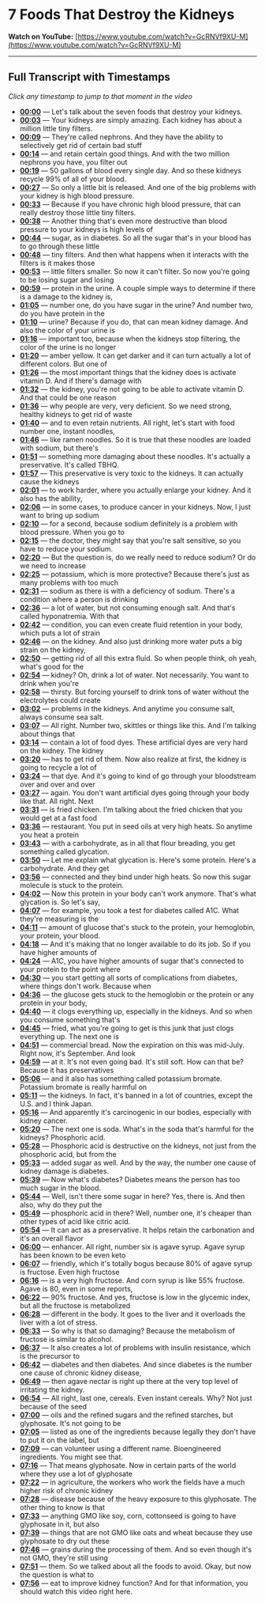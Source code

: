 # 7 Foods That Destroy the Kidneys

**Watch on YouTube:** [https://www.youtube.com/watch?v=GcRNVf9XU-M](https://www.youtube.com/watch?v=GcRNVf9XU-M)

---

## Full Transcript with Timestamps

*Click any timestamp to jump to that moment in the video*

- **[00:00](https://www.youtube.com/watch?v=GcRNVf9XU-M&t=0s)** — Let's talk about the seven foods that destroy your kidneys.
- **[00:03](https://www.youtube.com/watch?v=GcRNVf9XU-M&t=3s)** — Your kidneys are simply amazing. Each kidney has about a million little tiny filters.
- **[00:09](https://www.youtube.com/watch?v=GcRNVf9XU-M&t=9s)** — They're called nephrons. And they have the ability to selectively get rid of certain bad stuff
- **[00:14](https://www.youtube.com/watch?v=GcRNVf9XU-M&t=14s)** — and retain certain good things. And with the two million nephrons you have, you filter out
- **[00:19](https://www.youtube.com/watch?v=GcRNVf9XU-M&t=19s)** — 50 gallons of blood every single day. And so these kidneys recycle 99% of all of your blood.
- **[00:27](https://www.youtube.com/watch?v=GcRNVf9XU-M&t=27s)** — So only a little bit is released. And one of the big problems with your kidney is high blood pressure.
- **[00:33](https://www.youtube.com/watch?v=GcRNVf9XU-M&t=33s)** — Because if you have chronic high blood pressure, that can really destroy those little tiny filters.
- **[00:38](https://www.youtube.com/watch?v=GcRNVf9XU-M&t=38s)** — Another thing that's even more destructive than blood pressure to your kidneys is high levels of
- **[00:44](https://www.youtube.com/watch?v=GcRNVf9XU-M&t=44s)** — sugar, as in diabetes. So all the sugar that's in your blood has to go through these little
- **[00:48](https://www.youtube.com/watch?v=GcRNVf9XU-M&t=48s)** — tiny filters. And then what happens when it interacts with the filters is it makes those
- **[00:53](https://www.youtube.com/watch?v=GcRNVf9XU-M&t=53s)** — little filters smaller. So now it can't filter. So now you're going to be losing sugar and losing
- **[00:59](https://www.youtube.com/watch?v=GcRNVf9XU-M&t=59s)** — protein in the urine. A couple simple ways to determine if there is a damage to the kidney is,
- **[01:05](https://www.youtube.com/watch?v=GcRNVf9XU-M&t=65s)** — number one, do you have sugar in the urine? And number two, do you have protein in the
- **[01:10](https://www.youtube.com/watch?v=GcRNVf9XU-M&t=70s)** — urine? Because if you do, that can mean kidney damage. And also the color of your urine is
- **[01:16](https://www.youtube.com/watch?v=GcRNVf9XU-M&t=76s)** — important too, because when the kidneys stop filtering, the color of the urine is no longer
- **[01:20](https://www.youtube.com/watch?v=GcRNVf9XU-M&t=80s)** — amber yellow. It can get darker and it can turn actually a lot of different colors. But one of
- **[01:26](https://www.youtube.com/watch?v=GcRNVf9XU-M&t=86s)** — the most important things that the kidney does is activate vitamin D. And if there's damage with
- **[01:32](https://www.youtube.com/watch?v=GcRNVf9XU-M&t=92s)** — the kidney, you're not going to be able to activate vitamin D. And that could be one reason
- **[01:36](https://www.youtube.com/watch?v=GcRNVf9XU-M&t=96s)** — why people are very, very deficient. So we need strong, healthy kidneys to get rid of waste
- **[01:40](https://www.youtube.com/watch?v=GcRNVf9XU-M&t=100s)** — and to even retain nutrients. All right, let's start with food number one, instant noodles,
- **[01:46](https://www.youtube.com/watch?v=GcRNVf9XU-M&t=106s)** — like ramen noodles. So it is true that these noodles are loaded with sodium, but there's
- **[01:51](https://www.youtube.com/watch?v=GcRNVf9XU-M&t=111s)** — something more damaging about these noodles. It's actually a preservative. It's called TBHQ.
- **[01:57](https://www.youtube.com/watch?v=GcRNVf9XU-M&t=117s)** — This preservative is very toxic to the kidneys. It can actually cause the kidneys
- **[02:01](https://www.youtube.com/watch?v=GcRNVf9XU-M&t=121s)** — to work harder, where you actually enlarge your kidney. And it also has the ability,
- **[02:06](https://www.youtube.com/watch?v=GcRNVf9XU-M&t=126s)** — in some cases, to produce cancer in your kidneys. Now, I just want to bring up sodium
- **[02:10](https://www.youtube.com/watch?v=GcRNVf9XU-M&t=130s)** — for a second, because sodium definitely is a problem with blood pressure. When you go to
- **[02:15](https://www.youtube.com/watch?v=GcRNVf9XU-M&t=135s)** — the doctor, they might say that you're salt sensitive, so you have to reduce your sodium.
- **[02:20](https://www.youtube.com/watch?v=GcRNVf9XU-M&t=140s)** — But the question is, do we really need to reduce sodium? Or do we need to increase
- **[02:25](https://www.youtube.com/watch?v=GcRNVf9XU-M&t=145s)** — potassium, which is more protective? Because there's just as many problems with too much
- **[02:31](https://www.youtube.com/watch?v=GcRNVf9XU-M&t=151s)** — sodium as there is with a deficiency of sodium. There's a condition where a person is drinking
- **[02:36](https://www.youtube.com/watch?v=GcRNVf9XU-M&t=156s)** — a lot of water, but not consuming enough salt. And that's called hyponatremia. With that
- **[02:42](https://www.youtube.com/watch?v=GcRNVf9XU-M&t=162s)** — condition, you can even create fluid retention in your body, which puts a lot of strain
- **[02:46](https://www.youtube.com/watch?v=GcRNVf9XU-M&t=166s)** — on the kidney. And also just drinking more water puts a big strain on the kidney,
- **[02:50](https://www.youtube.com/watch?v=GcRNVf9XU-M&t=170s)** — getting rid of all this extra fluid. So when people think, oh yeah, what's good for the
- **[02:54](https://www.youtube.com/watch?v=GcRNVf9XU-M&t=174s)** — kidney? Oh, drink a lot of water. Not necessarily. You want to drink when you're
- **[02:58](https://www.youtube.com/watch?v=GcRNVf9XU-M&t=178s)** — thirsty. But forcing yourself to drink tons of water without the electrolytes could create
- **[03:02](https://www.youtube.com/watch?v=GcRNVf9XU-M&t=182s)** — problems in the kidneys. And anytime you consume salt, always consume sea salt.
- **[03:07](https://www.youtube.com/watch?v=GcRNVf9XU-M&t=187s)** — All right. Number two, skittles or things like this. And I'm talking about things that
- **[03:14](https://www.youtube.com/watch?v=GcRNVf9XU-M&t=194s)** — contain a lot of food dyes. These artificial dyes are very hard on the kidney. The kidney
- **[03:20](https://www.youtube.com/watch?v=GcRNVf9XU-M&t=200s)** — has to get rid of them. Now also realize at first, the kidney is going to recycle a lot of
- **[03:24](https://www.youtube.com/watch?v=GcRNVf9XU-M&t=204s)** — that dye. And it's going to kind of go through your bloodstream over and over and over
- **[03:27](https://www.youtube.com/watch?v=GcRNVf9XU-M&t=207s)** — again. You don't want artificial dyes going through your body like that. All right. Next
- **[03:31](https://www.youtube.com/watch?v=GcRNVf9XU-M&t=211s)** — is fried chicken. I'm talking about the fried chicken that you would get at a fast food
- **[03:36](https://www.youtube.com/watch?v=GcRNVf9XU-M&t=216s)** — restaurant. You put in seed oils at very high heats. So anytime you heat a protein
- **[03:43](https://www.youtube.com/watch?v=GcRNVf9XU-M&t=223s)** — with a carbohydrate, as in all that flour breading, you get something called glycation.
- **[03:50](https://www.youtube.com/watch?v=GcRNVf9XU-M&t=230s)** — Let me explain what glycation is. Here's some protein. Here's a carbohydrate. And they get
- **[03:56](https://www.youtube.com/watch?v=GcRNVf9XU-M&t=236s)** — connected and they bind under high heats. So now this sugar molecule is stuck to the protein.
- **[04:02](https://www.youtube.com/watch?v=GcRNVf9XU-M&t=242s)** — Now this protein in your body can't work anymore. That's what glycation is. So let's say,
- **[04:07](https://www.youtube.com/watch?v=GcRNVf9XU-M&t=247s)** — for example, you took a test for diabetes called A1C. What they're measuring is the
- **[04:11](https://www.youtube.com/watch?v=GcRNVf9XU-M&t=251s)** — amount of glucose that's stuck to the protein, your hemoglobin, your protein, your blood.
- **[04:18](https://www.youtube.com/watch?v=GcRNVf9XU-M&t=258s)** — And it's making that no longer available to do its job. So if you have higher amounts of
- **[04:24](https://www.youtube.com/watch?v=GcRNVf9XU-M&t=264s)** — A1C, you have higher amounts of sugar that's connected to your protein to the point where
- **[04:30](https://www.youtube.com/watch?v=GcRNVf9XU-M&t=270s)** — you start getting all sorts of complications from diabetes, where things don't work. Because when
- **[04:36](https://www.youtube.com/watch?v=GcRNVf9XU-M&t=276s)** — the glucose gets stuck to the hemoglobin or the protein or any protein in your body,
- **[04:40](https://www.youtube.com/watch?v=GcRNVf9XU-M&t=280s)** — it clogs everything up, especially in the kidneys. And so when you consume something that's
- **[04:45](https://www.youtube.com/watch?v=GcRNVf9XU-M&t=285s)** — fried, what you're going to get is this junk that just clogs everything up. The next one is
- **[04:51](https://www.youtube.com/watch?v=GcRNVf9XU-M&t=291s)** — commercial bread. Now the expiration on this was mid-July. Right now, it's September. And look
- **[04:59](https://www.youtube.com/watch?v=GcRNVf9XU-M&t=299s)** — at it. It's not even going bad. It's still soft. How can that be? Because it has preservatives
- **[05:06](https://www.youtube.com/watch?v=GcRNVf9XU-M&t=306s)** — and it also has something called potassium bromate. Potassium bromate is really harmful on
- **[05:11](https://www.youtube.com/watch?v=GcRNVf9XU-M&t=311s)** — the kidneys. In fact, it's banned in a lot of countries, except the U.S. and I think Japan.
- **[05:16](https://www.youtube.com/watch?v=GcRNVf9XU-M&t=316s)** — And apparently it's carcinogenic in our bodies, especially with kidney cancer.
- **[05:20](https://www.youtube.com/watch?v=GcRNVf9XU-M&t=320s)** — The next one is soda. What's in the soda that's harmful for the kidneys? Phosphoric acid.
- **[05:28](https://www.youtube.com/watch?v=GcRNVf9XU-M&t=328s)** — Phosphoric acid is destructive on the kidneys, not just from the phosphoric acid, but from the
- **[05:33](https://www.youtube.com/watch?v=GcRNVf9XU-M&t=333s)** — added sugar as well. And by the way, the number one cause of kidney damage is diabetes.
- **[05:39](https://www.youtube.com/watch?v=GcRNVf9XU-M&t=339s)** — Now what's diabetes? Diabetes means the person has too much sugar in the blood.
- **[05:44](https://www.youtube.com/watch?v=GcRNVf9XU-M&t=344s)** — Well, isn't there some sugar in here? Yes, there is. And then also, why do they put the
- **[05:49](https://www.youtube.com/watch?v=GcRNVf9XU-M&t=349s)** — phosphoric acid in there? Well, number one, it's cheaper than other types of acid like citric acid.
- **[05:54](https://www.youtube.com/watch?v=GcRNVf9XU-M&t=354s)** — It can act as a preservative. It helps retain the carbonation and it's an overall flavor
- **[06:00](https://www.youtube.com/watch?v=GcRNVf9XU-M&t=360s)** — enhancer. All right, number six is agave syrup. Agave syrup has been known to be even keto
- **[06:07](https://www.youtube.com/watch?v=GcRNVf9XU-M&t=367s)** — friendly, which it's totally bogus because 80% of agave syrup is fructose. Even high fructose
- **[06:16](https://www.youtube.com/watch?v=GcRNVf9XU-M&t=376s)** — is a very high fructose. And corn syrup is like 55% fructose. Agave is 80, even in some reports,
- **[06:22](https://www.youtube.com/watch?v=GcRNVf9XU-M&t=382s)** — 90% fructose. And yes, fructose is low in the glycemic index, but all the fructose is metabolized
- **[06:28](https://www.youtube.com/watch?v=GcRNVf9XU-M&t=388s)** — different in the body. It goes to the liver and it overloads the liver with a lot of stress.
- **[06:33](https://www.youtube.com/watch?v=GcRNVf9XU-M&t=393s)** — So why is that so damaging? Because the metabolism of fructose is similar to alcohol.
- **[06:37](https://www.youtube.com/watch?v=GcRNVf9XU-M&t=397s)** — It also creates a lot of problems with insulin resistance, which is the precursor to
- **[06:42](https://www.youtube.com/watch?v=GcRNVf9XU-M&t=402s)** — diabetes and then diabetes. And since diabetes is the number one cause of chronic kidney disease,
- **[06:49](https://www.youtube.com/watch?v=GcRNVf9XU-M&t=409s)** — then agave nectar is right up there at the very top level of irritating the kidney.
- **[06:54](https://www.youtube.com/watch?v=GcRNVf9XU-M&t=414s)** — All right, last one, cereals. Even instant cereals. Why? Not just because of the seed
- **[07:00](https://www.youtube.com/watch?v=GcRNVf9XU-M&t=420s)** — oils and the refined sugars and the refined starches, but glyphosate. It's not going to be
- **[07:05](https://www.youtube.com/watch?v=GcRNVf9XU-M&t=425s)** — listed as one of the ingredients because legally they don't have to put it on the label, but
- **[07:09](https://www.youtube.com/watch?v=GcRNVf9XU-M&t=429s)** — can volunteer using a different name. Bioengineered ingredients. You might see that.
- **[07:16](https://www.youtube.com/watch?v=GcRNVf9XU-M&t=436s)** — That means glyphosate. Now in certain parts of the world where they use a lot of glyphosate
- **[07:22](https://www.youtube.com/watch?v=GcRNVf9XU-M&t=442s)** — in agriculture, the workers who work the fields have a much higher risk of chronic kidney
- **[07:28](https://www.youtube.com/watch?v=GcRNVf9XU-M&t=448s)** — disease because of the heavy exposure to this glyphosate. The other thing to know is that
- **[07:33](https://www.youtube.com/watch?v=GcRNVf9XU-M&t=453s)** — anything GMO like soy, corn, cottonseed is going to have glyphosate in it, but also
- **[07:39](https://www.youtube.com/watch?v=GcRNVf9XU-M&t=459s)** — things that are not GMO like oats and wheat because they use glyphosate to dry out these
- **[07:46](https://www.youtube.com/watch?v=GcRNVf9XU-M&t=466s)** — grains during the processing of them. And so even though it's not GMO, they're still using
- **[07:51](https://www.youtube.com/watch?v=GcRNVf9XU-M&t=471s)** — them. So we talked about all the foods to avoid. Okay, but now the question is what to
- **[07:56](https://www.youtube.com/watch?v=GcRNVf9XU-M&t=476s)** — eat to improve kidney function? And for that information, you should watch this video right here.
